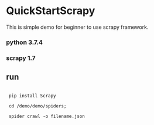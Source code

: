 # QuickStartScrapy
This is simple demo for beginner to use  scrapy framework.

### python 3.7.4
### scrapy 1.7

## run
<code>
 pip install Scrapy <br>
 cd /demo/demo/spiders;<br>
 spider crawl -o filename.json 
</code>
  
